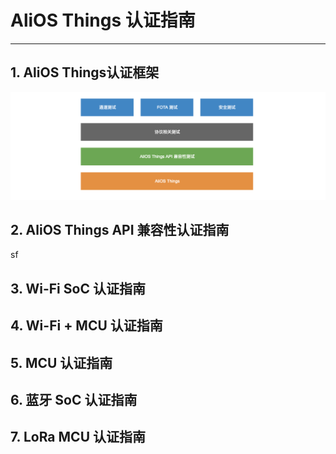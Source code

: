 # AliOS Things 认证指南

---

## 1. AliOS Things认证框架

![](/assets/certificate_framework.png)

## 2. AliOS Things API 兼容性认证指南

sf 

## 3. Wi-Fi SoC 认证指南

## 4. Wi-Fi + MCU 认证指南

## 5. MCU 认证指南

## 6. 蓝牙 SoC 认证指南

## 7. LoRa MCU 认证指南



